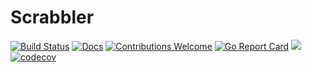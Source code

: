 # Scrabbler

[![Build Status](https://travis-ci.org/AKovalevich/scrabbler.svg?branch=master)](https://travis-ci.org/AKovalevich/scrabbler)
[![Docs](https://img.shields.io/badge/docs-current-brightgreen.svg)](https://github.com/AKovalevich/scrabbler/blob/master/docs/home.md)
[![Contributions Welcome](https://img.shields.io/badge/contributions-welcome-brightgreen.svg?style=flat)](https://github.com/AKovalevich/scrabbler/issues)
[![Go Report Card](https://goreportcard.com/badge/github.com/AKovalevich/scrabbler)](https://goreportcard.com/badge/github.com/AKovalevich/scrabbler)
[![](https://images.microbadger.com/badges/version/akovalevich/scrabbler.svg)](https://microbadger.com/images/akovalevich/scrabbler)
[![codecov](https://codecov.io/gh/akovalevich/scrabbler/branch/master/graph/badge.svg)](https://codecov.io/gh/akovalevich/scrabbler)

